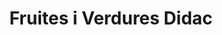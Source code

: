 ---
title: "Fruites i Verdures Didac"
url: /lleida/fruites-i-verdures-didac/
shop: Gemüse & Obst
---